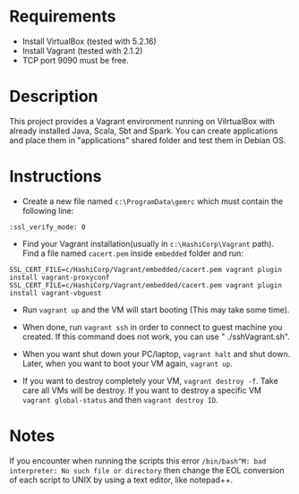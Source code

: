 # Requirements
* Install VirtualBox (tested with 5.2.16)
* Install Vagrant (tested with 2.1.2)
* TCP port 9090 must be free.

# Description
This project provides a Vagrant environment running on VilrtualBox with already installed Java, Scala, Sbt and Spark.
You can create applications and place them in "applications" shared folder and test them in Debian OS.

# Instructions

* Create a new file named `c:\ProgramData\gemrc` which must contain the following line:

`:ssl_verify_mode: 0`

* Find your Vagrant installation(usually in `c:\HashiCorp\Vagrant` path). Find a file named `cacert.pem` inside `embedded` folder and run:

`SSL_CERT_FILE=c/HashiCorp/Vagrant/embedded/cacert.pem vagrant plugin install vagrant-proxyconf`
`SSL_CERT_FILE=c/HashiCorp/Vagrant/embedded/cacert.pem vagrant plugin install vagrant-vbguest`

* Run `vagrant up` and the VM will start booting (This may take some time).

* When done, run `vagrant ssh` in order to connect to guest machine you created. If this command does not work, you can use " ./sshVagrant.sh".

* When you want shut down your PC/laptop, `vagrant halt` and shut down. Later, when you want to boot your VM again, `vagrant up`.  

* If you want to  destroy completely your VM, `vagrant destroy -f`. Take care all VMs will be destroy. If you want to destroy a 
specific VM `vagrant global-status` and then `vagrant destroy ID`.

# Notes
If you encounter when running the scripts this error `/bin/bash^M: bad interpreter: No such file or directory`
then change the EOL conversion of each script to UNIX by using a text editor, like notepad++.